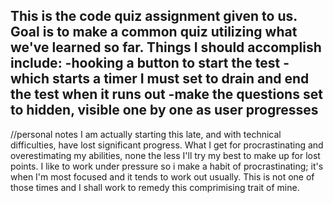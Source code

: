 This is the code quiz assignment given to us. Goal is to make a common quiz utilizing what we've learned so far.
Things I should accomplish include:
-hooking a button to start the test
-which starts a timer I must set to drain and end the test when it runs out
-make the questions set to hidden, visible one by one as user progresses
-



















//personal notes
I am actually starting this late, and with technical difficulties, have lost significant progress. 
What I get for procrastinating and overestimating my abilities, none the less I'll try my best to make up for lost points.
I like to work under pressure so i make a habit of procrastinating; it's when I'm most focused and it tends to work out usually. 
This is not one of those times and I shall work to remedy this comprimising trait of mine.